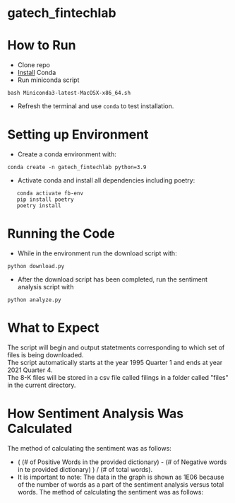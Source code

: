 # gatech_fintechlab


# How to Run

- Clone repo
- [Install](https://docs.conda.io/en/latest/miniconda.html) Conda
- Run miniconda script
```
bash Miniconda3-latest-MacOSX-x86_64.sh
```
- Refresh the terminal and use ```conda``` to test installation.

# Setting up Environment

- Create a conda environment with:
```
conda create -n gatech_fintechlab python=3.9
```
- Activate conda and install all dependencies including poetry:
```
   conda activate fb-env
   pip install poetry
   poetry install
```

# Running the Code

- While in the environment run the download script with:
```
python download.py
```
- After the download script has been completed, run the sentiment analysis script with
```
python analyze.py
```

# What to Expect

The script will begin and output statetments corresponding to which set of files is being downloaded.  
The script automatically starts at the year 1995 Quarter 1 and ends at year 2021 Quarter 4.  
The 8-K files will be stored in a csv file called filings in a folder called "files" in the current directory. 

# How Sentiment Analysis Was Calculated

The method of calculating the sentiment was as follows:  
- (  (# of Positive Words in the provided dictionary) - (# of Negative words in te provided dictionary) ) / (# of total words). 
- It is important to note: The data in the graph is shown as 1E06 because of the number of words as a part of the sentiment analysis versus total words.
The method of calculating the sentiment was as follows:
